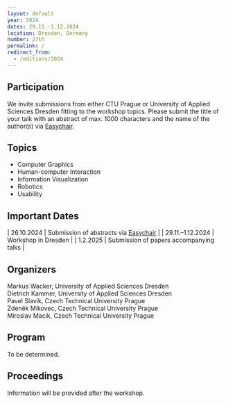 ```yaml
---
layout: default
year: 2024
dates: 29.11.-1.12.2024
location: Dresden, Germany
number: 27th
permalink: /
redirect_from:
  - /editions/2024
---
```

## Participation

We invite submissions from either CTU Prague or University of Applied Sciences Dresden fitting to the workshop topics. Please submit the title of your talk with an abstract of max. 1000 characters and the name of the author(s) via [Easychair](https://easychair.org/conferences/?conf=wuv2024).

## Topics

* Computer Graphics
* Human-computer Interaction
* Information Visualization
* Robotics
* Usability

## Important Dates

| 26.10.2024 | Submission of abstracts via [Easychair](https://easychair.org/conferences/?conf=wuv2024) |
| 29.11.–1.12.2024 | Workshop in Dresden |
| 1.2.2025 | Submission of papers accompanying talks |

## Organizers

Markus Wacker, University of Applied Sciences Dresden\
Dietrich Kammer, University of Applied Sciences Dresden\
Pavel Slavik, Czech Technical University Prague\
Zdeněk Míkovec, Czech Technical University Prague\
Miroslav Macik, Czech Technical University Prague

## Program

To be determined.

## Proceedings

Information will be provided after the workshop.
